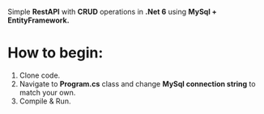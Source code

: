 Simple <b>RestAPI</b> with <b>CRUD</b> operations in <b>.Net 6</b> using <b>MySql + EntityFramework.</b>

<h1>How to begin:</h1>

1. Clone code.
2. Navigate to <b>Program.cs</b> class and change <b>MySql connection string</b> to match your own.
3. Compile & Run.

